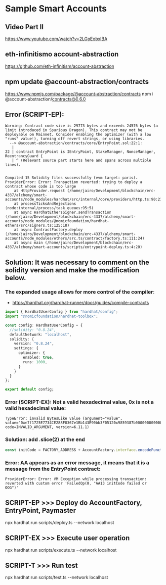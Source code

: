 # Sample Smart Accounts

## Video Part II
https://www.youtube.com/watch?v=2LGpEobxIBA

## eth-infinitismo account-abstraction
https://github.com/eth-infinitism/account-abstraction

## npm update @account-abstraction/contracts
 https://www.npmjs.com/package/@account-abstraction/contracts
npm i @account-abstraction/contracts@0.6.0

## Error (SCRIPT-EP):
```shell
Warning: Contract code size is 29773 bytes and exceeds 24576 bytes (a limit introduced in Spurious Dragon). This contract may not be deployable on Mainnet. Consider enabling the optimizer (with a low "runs" value!), turning off revert strings, or using libraries.
  --> @account-abstraction/contracts/core/EntryPoint.sol:22:1:
   |
22 | contract EntryPoint is IEntryPoint, StakeManager, NonceManager, ReentrancyGuard {
   | ^ (Relevant source part starts here and spans across multiple lines).


Compiled 15 Solidity files successfully (evm target: paris).
ProviderError: Error: Transaction reverted: trying to deploy a contract whose code is too large
    at HttpProvider.request (/home/jairo/Development/blockchain/erc-4337/alchemy/smart-accounts/node_modules/hardhat/src/internal/core/providers/http.ts:90:21)
    at processTicksAndRejections (node:internal/process/task_queues:95:5)
    at async HardhatEthersSigner.sendTransaction (/home/jairo/Development/blockchain/erc-4337/alchemy/smart-accounts/node_modules/@nomicfoundation/hardhat-ethers/src/signers.ts:125:18)
    at async ContractFactory.deploy (/home/jairo/Development/blockchain/erc-4337/alchemy/smart-accounts/node_modules/ethers/src.ts/contract/factory.ts:111:24)
    at async main (/home/jairo/Development/blockchain/erc-4337/alchemy/smart-accounts/scripts/entrypoint-deploy.ts:4:20)
```
## Solution: It was necessary to comment on the solidity version and make the modification below.
### The expanded usage allows for more control of the compiler:
- https://hardhat.org/hardhat-runner/docs/guides/compile-contracts

```typescript
import { HardhatUserConfig } from "hardhat/config";
import "@nomicfoundation/hardhat-toolbox";

const config: HardhatUserConfig = {
  //solidity: "0.8.24",
  defaultNetwork: "localhost",
  solidity: {
    version: "0.8.24",
    settings: {
      optimizer: {
        enabled: true,
        runs: 1000,
      }
    }
  }
};

export default config;
```

### Error (SCRIPT-EX): Not a valid hexadecimal value, 0x is not a valid hexadecimal value:
```shell
TypeError: invalid BytesLike value (argument="value", value="0xe7f1725E7734CE288F8367e1Bb143E90bb3F05120x9859387b000000000000000000000000f39fd6e51aad88f6f4ce6ab8827279cfffb92266", code=INVALID_ARGUMENT, version=6.11.1)
```
### Solution: add .slice(2) at the end
```typescript
const initCode = FACTORY_ADDRESS + AccountFactory.interface.encodeFunctionData("createAccount", [address0]).slice(2);
```

### Error: AA appears as an error message, it means that it is a message from the EntryPoint contract:
```shell
ProviderError: Error: VM Exception while processing transaction: reverted with custom error 'FailedOp(0, "AA13 initCode failed or OOG")'
```

## SCRIPT-EP >>> Deploy do AccountFactory, EntryPoint, Paymaster
npx hardhat run scripts/deploy.ts --network localhost

## SCRIPT-EX >>> Execute user operation
npx hardhat run scripts/execute.ts --network localhost

## SCRIPT-T  >>> Run test
npx hardhat run scripts/test.ts --network localhost
